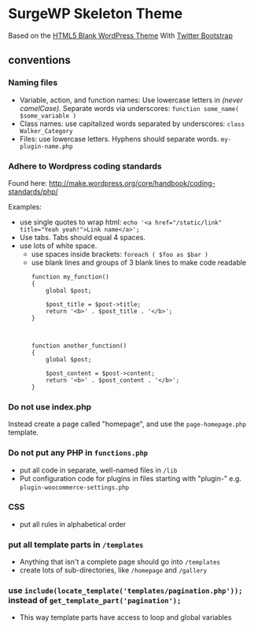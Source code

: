 # SurgeWP Skeleton Theme

Based on the [HTML5 Blank WordPress Theme](http://html5blank.com/) With [Twitter Bootstrap](http://http://getbootstrap.com/)



## conventions

### Naming files
* Variable, action, and function names: Use lowercase letters in  *(never camelCase)*. Separate words via underscores: ```function some_name( $some_variable )```
* Class names: use capitalized words separated by underscores: ```class Walker_Category```
* Files: use lowercase letters. Hyphens should separate words. ```my-plugin-name.php```



### Adhere to Wordpress coding standards
Found here: http://make.wordpress.org/core/handbook/coding-standards/php/

Examples:
* use single quotes to wrap html: ```echo '<a href="/static/link" title="Yeah yeah!">Link name</a>';```
* Use tabs. Tabs should equal 4 spaces.
* use lots of white space.
  * use spaces inside brackets: ```foreach ( $foo as $bar )```
  * use blank lines and groups of 3 blank lines to make code readable
    ```
    function my_function()
    {
        global $post;

        $post_title = $post->title;
        return '<b>' . $post_title . '</b>';
    }



    function another_function()
    {
        global $post;

        $post_content = $post->content;
        return '<b>' . $post_content . '</b>';
    }
    ```



### Do not use index.php

Instead create a page called "homepage", and use the ```page-homepage.php``` template.



### Do not put any PHP in ```functions.php```

* put all code in separate, well-named files in ```/lib```
* Put configuration code for plugins in files starting with "plugin-" e.g. ```plugin-woocommerce-settings.php```



### CSS
* put all rules in alphabetical order



### put all template parts in ```/templates```
* Anything that isn't a complete page should go into ```/templates```
* create lots of sub-directories, like ```/homepage``` and ```/gallery```



### use ```include(locate_template('templates/pagination.php'));``` instead of ```get_template_part('pagination');```
* This way template parts have access to loop and global variables



